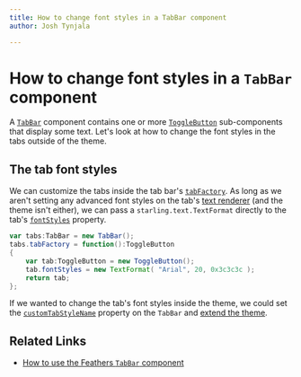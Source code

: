 ```yaml
---
title: How to change font styles in a TabBar component  
author: Josh Tynjala

---
```

# How to change font styles in a `TabBar` component

A [`TabBar`](../tab-bar.html) component contains one or more [`ToggleButton`](../toggle-button.html) sub-components that display some text. Let's look at how to change the font styles in the tabs outside of the theme.

## The tab font styles

We can customize the tabs inside the tab bar's [`tabFactory`](../../api-reference/feathers/controls/TabBar.html#tabFactory). As long as we aren't setting any advanced font styles on the tab's [text renderer](../text-renderers.html) (and the theme isn't either), we can pass a `starling.text.TextFormat` directly to the tab's [`fontStyles`](../../api-reference/feathers/controls/Button.html#fontStyles) property.

``` actionscript
var tabs:TabBar = new TabBar();
tabs.tabFactory = function():ToggleButton
{
	var tab:ToggleButton = new ToggleButton();
	tab.fontStyles = new TextFormat( "Arial", 20, 0x3c3c3c );
	return tab;
};
```

If we wanted to change the tab's font styles inside the theme, we could set the [`customTabStyleName`](../../api-reference/feathers/controls/TabBar.html#customTabStyleName) property on the `TabBar` and [extend the theme](../extending-themes.html).

## Related Links

-   [How to use the Feathers `TabBar` component](../tab-bar.html)